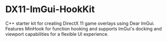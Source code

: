 # DX11-ImGui-HookKit
C++ starter kit for creating DirectX 11 game overlays using Dear ImGui. Features MinHook for function hooking and supports ImGui's docking and viewport capabilities for a flexible UI experience.
